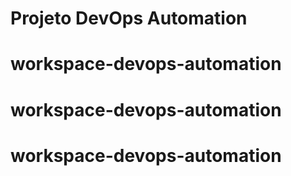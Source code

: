 # Projeto DevOps Automation
# workspace-devops-automation
# workspace-devops-automation
# workspace-devops-automation
